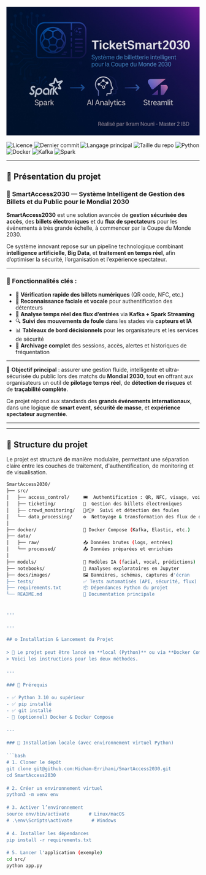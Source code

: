 <p align="center">
  <img src="docs/images/banner.png" alt="SmartAccess2030 Banner" width="700"/>
</p>

![Licence](https://img.shields.io/github/license/Hicham-Errihani/SmartAccess2030?style=for-the-badge&color=4caf50)
![Dernier commit](https://img.shields.io/github/last-commit/Hicham-Errihani/SmartAccess2030?style=for-the-badge&color=2196f3)
![Langage principal](https://img.shields.io/github/languages/top/Hicham-Errihani/SmartAccess2030?style=for-the-badge&color=ffeb3b)
![Taille du repo](https://img.shields.io/github/repo-size/Hicham-Errihani/SmartAccess2030?style=for-the-badge&color=ff9800)
![Python](https://img.shields.io/badge/Python-3.10+-blue?style=for-the-badge&logo=python&logoColor=white)
![Docker](https://img.shields.io/badge/Docker-ready-2496ed?style=for-the-badge&logo=docker&logoColor=white)
![Kafka](https://img.shields.io/badge/Kafka-Apache-black?style=for-the-badge&logo=apachekafka&logoColor=white)
![Spark](https://img.shields.io/badge/Spark-Streaming-f57c00?style=for-the-badge&logo=apachespark&logoColor=white)


---

## 🎯 Présentation du projet

### 🎫 **SmartAccess2030 — Système Intelligent de Gestion des Billets et du Public pour le Mondial 2030**

**SmartAccess2030** est une solution avancée de **gestion sécurisée des accès**, des **billets électroniques** et du **flux de spectateurs** pour les événements à très grande échelle, à commencer par la Coupe du Monde 2030.

Ce système innovant repose sur un pipeline technologique combinant **intelligence artificielle**, **Big Data**, et **traitement en temps réel**, afin d’optimiser la sécurité, l’organisation et l’expérience spectateur.

---

### 🚀 Fonctionnalités clés :

- 🎫 **Vérification rapide des billets numériques** (QR code, NFC, etc.)
- 🧠 **Reconnaissance faciale et vocale** pour authentification des détenteurs
- 📡 **Analyse temps réel des flux d’entrées** via **Kafka + Spark Streaming**
- 🔍 **Suivi des mouvements de foule** dans les stades via **capteurs et IA**
- 📊 **Tableaux de bord décisionnels** pour les organisateurs et les services de sécurité
- 📂 **Archivage complet** des sessions, accès, alertes et historiques de fréquentation

---

🎯 **Objectif principal** : assurer une gestion fluide, intelligente et ultra-sécurisée du public lors des matchs du **Mondial 2030**, tout en offrant aux organisateurs un outil de **pilotage temps réel**, de **détection de risques** et de **traçabilité complète**.

Ce projet répond aux standards des **grands événements internationaux**, dans une logique de **smart event**, **sécurité de masse**, et **expérience spectateur augmentée**.

---


---

## 🧱 Structure du projet

Le projet est structuré de manière modulaire, permettant une séparation claire entre les couches de traitement, d'authentification, de monitoring et de visualisation.

```bash
SmartAccess2030/
├── src/                  
│   ├── access_control/     🎟️  Authentification : QR, NFC, visage, voix
│   ├── ticketing/          🎫  Gestion des billets électroniques
│   ├── crowd_monitoring/   🧍‍♂️🧍‍♀️  Suivi et détection des foules
│   └── data_processing/    ⚙️  Nettoyage & transformation des flux de données
│
├── docker/                 🐳 Docker Compose (Kafka, Elastic, etc.)
├── data/                  
│   ├── raw/                📥 Données brutes (logs, entrées)
│   └── processed/          📤 Données préparées et enrichies
│
├── models/                 🧠 Modèles IA (facial, vocal, prédictions)
├── notebooks/              📓 Analyses exploratoires en Jupyter
├── docs/images/            🖼️ Bannières, schémas, captures d'écran
├── tests/                  ✅ Tests automatisés (API, sécurité, flux)
├── requirements.txt        📦 Dépendances Python du projet
└── README.md               📝 Documentation principale


---

---

## ⚙️ Installation & Lancement du Projet

> 🚀 Le projet peut être lancé en **local (Python)** ou via **Docker Compose**.  
> Voici les instructions pour les deux méthodes.

---

### 🔧 Prérequis

- ✅ Python 3.10 ou supérieur
- ✅ pip installé
- ✅ git installé
- 🐳 (optionnel) Docker & Docker Compose

---

### 🐍 Installation locale (avec environnement virtuel Python)

```bash
# 1. Cloner le dépôt
git clone git@github.com:Hicham-Errihani/SmartAccess2030.git
cd SmartAccess2030

# 2. Créer un environnement virtuel
python3 -m venv env

# 3. Activer l’environnement
source env/bin/activate       # Linux/macOS
# .\env\Scripts\activate       # Windows

# 4. Installer les dépendances
pip install -r requirements.txt

# 5. Lancer l'application (exemple)
cd src/
python app.py

